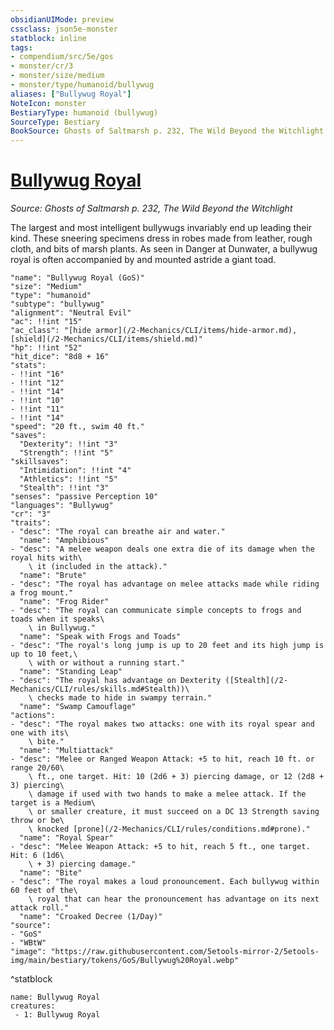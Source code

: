 ```yaml
---
obsidianUIMode: preview
cssclass: json5e-monster
statblock: inline
tags:
- compendium/src/5e/gos
- monster/cr/3
- monster/size/medium
- monster/type/humanoid/bullywug
aliases: ["Bullywug Royal"]
NoteIcon: monster
BestiaryType: humanoid (bullywug)
SourceType: Bestiary
BookSource: Ghosts of Saltmarsh p. 232, The Wild Beyond the Witchlight
---
```

# [Bullywug Royal](2-Mechanics\CLI\bestiary\humanoid/bullywug-royal-gos.md)
*Source: Ghosts of Saltmarsh p. 232, The Wild Beyond the Witchlight*  

The largest and most intelligent bullywugs invariably end up leading their kind. These sneering specimens dress in robes made from leather, rough cloth, and bits of marsh plants. As seen in Danger at Dunwater, a bullywug royal is often accompanied by and mounted astride a giant toad.

```statblock
"name": "Bullywug Royal (GoS)"
"size": "Medium"
"type": "humanoid"
"subtype": "bullywug"
"alignment": "Neutral Evil"
"ac": !!int "15"
"ac_class": "[hide armor](/2-Mechanics/CLI/items/hide-armor.md), [shield](/2-Mechanics/CLI/items/shield.md)"
"hp": !!int "52"
"hit_dice": "8d8 + 16"
"stats":
- !!int "16"
- !!int "12"
- !!int "14"
- !!int "10"
- !!int "11"
- !!int "14"
"speed": "20 ft., swim 40 ft."
"saves":
  "Dexterity": !!int "3"
  "Strength": !!int "5"
"skillsaves":
  "Intimidation": !!int "4"
  "Athletics": !!int "5"
  "Stealth": !!int "3"
"senses": "passive Perception 10"
"languages": "Bullywug"
"cr": "3"
"traits":
- "desc": "The royal can breathe air and water."
  "name": "Amphibious"
- "desc": "A melee weapon deals one extra die of its damage when the royal hits with\
    \ it (included in the attack)."
  "name": "Brute"
- "desc": "The royal has advantage on melee attacks made while riding a frog mount."
  "name": "Frog Rider"
- "desc": "The royal can communicate simple concepts to frogs and toads when it speaks\
    \ in Bullywug."
  "name": "Speak with Frogs and Toads"
- "desc": "The royal's long jump is up to 20 feet and its high jump is up to 10 feet,\
    \ with or without a running start."
  "name": "Standing Leap"
- "desc": "The royal has advantage on Dexterity ([Stealth](/2-Mechanics/CLI/rules/skills.md#Stealth))\
    \ checks made to hide in swampy terrain."
  "name": "Swamp Camouflage"
"actions":
- "desc": "The royal makes two attacks: one with its royal spear and one with its\
    \ bite."
  "name": "Multiattack"
- "desc": "Melee or Ranged Weapon Attack: +5 to hit, reach 10 ft. or range 20/60\
    \ ft., one target. Hit: 10 (2d6 + 3) piercing damage, or 12 (2d8 + 3) piercing\
    \ damage if used with two hands to make a melee attack. If the target is a Medium\
    \ or smaller creature, it must succeed on a DC 13 Strength saving throw or be\
    \ knocked [prone](/2-Mechanics/CLI/rules/conditions.md#prone)."
  "name": "Royal Spear"
- "desc": "Melee Weapon Attack: +5 to hit, reach 5 ft., one target. Hit: 6 (1d6\
    \ + 3) piercing damage."
  "name": "Bite"
- "desc": "The royal makes a loud pronouncement. Each bullywug within 60 feet of the\
    \ royal that can hear the pronouncement has advantage on its next attack roll."
  "name": "Croaked Decree (1/Day)"
"source":
- "GoS"
- "WBtW"
"image": "https://raw.githubusercontent.com/5etools-mirror-2/5etools-img/main/bestiary/tokens/GoS/Bullywug%20Royal.webp"
```
^statblock

```encounter-table
name: Bullywug Royal
creatures:
 - 1: Bullywug Royal
```